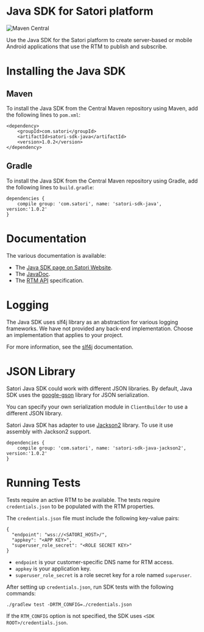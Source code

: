# Java SDK for Satori platform
![Maven Central](https://img.shields.io/maven-central/v/com.satori/satori-sdk-java.svg)

Use the Java SDK for the Satori platform to create server-based or mobile Android
 applications that use the RTM to publish and subscribe.

# Installing the Java SDK

## Maven

To install the Java SDK from the Central Maven repository using Maven, add the following lines to `pom.xml`:

```
<dependency>
    <groupId>com.satori</groupId>
    <artifactId>satori-sdk-java</artifactId>
    <version>1.0.2</version>
</dependency>
```

## Gradle

To install the Java SDK from the Central Maven repository using Gradle, add the following lines to `build.gradle`:

```
dependencies {
    compile group: 'com.satori', name: 'satori-sdk-java', version:'1.0.2'
}
```

# Documentation

The various documentation is available:

* The [Java SDK page on Satori Website](https://www.satori.com/docs/client-libraries/java).
* The [JavaDoc](https://satori-com.github.io/satori-sdk-java/).
* The [RTM API](https://www.satori.com/docs/references/rtm-api) specification.

# Logging

The Java SDK uses slf4j library as an abstraction for various logging frameworks. We have not provided any back-end implementation.
Choose an implementation that applies to your project.

For more information, see the [slf4j](https://www.slf4j.org/) documentation.

# JSON Library

Satori Java SDK could work with different JSON libraries. By default, Java SDK uses the [google-gson](https://github.com/google/gson) library for JSON serialization.

You can specify your own serialization module in `ClientBuilder` to use a different JSON library.

Satori Java SDK has adapter to use [Jackson2](http://wiki.fasterxml.com/JacksonHome) library. To use it use assembly with Jackson2 support.

```
dependencies {
    compile group: 'com.satori', name: 'satori-sdk-java-jackson2', version:'1.0.2'
}
```

# Running Tests

Tests require an active RTM to be available. The tests require `credentials.json` to be
populated with the RTM properties.

The `credentials.json` file must include the following key-value pairs:

```
{
  "endpoint": "wss://<SATORI_HOST>/",
  "appkey": "<APP KEY>",
  "superuser_role_secret": "<ROLE SECRET KEY>"
}
```

* `endpoint` is your customer-specific DNS name for RTM access.
* `appkey` is your application key.
* `superuser_role_secret` is a role secret key for a role named `superuser`.

After setting up `credentials.json`, run SDK tests with the following commands:

```
./gradlew test -DRTM_CONFIG=./credentials.json
```

If the `RTM_CONFIG` option is not specified, the SDK uses `<SDK ROOT>/credentials.json`.
